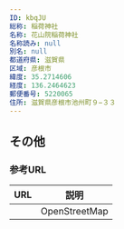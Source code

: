 ```yaml
---
ID: kbqJU
総称: 稲荷神社
名称: 花山院稲荷神社
名称読み: null
別名: null
都道府県: 滋賀県
区域: 彦根市
緯度: 35.2714606
経度: 136.2464623
郵便番号: 5220065
住所: 滋賀県彦根市池州町９−３３
---
```


## その他

### 参考URL

| URL | 説明          |
| --- | ------------- |
|     | OpenStreetMap |
